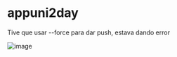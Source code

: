 # appuni2day

Tive que usar --force para dar push, estava dando error    

![image](https://github.com/Renan-Nishitani/App-UNI2DAY/assets/166873368/5c46e47c-6ced-42b3-8432-216865fa20cb)

